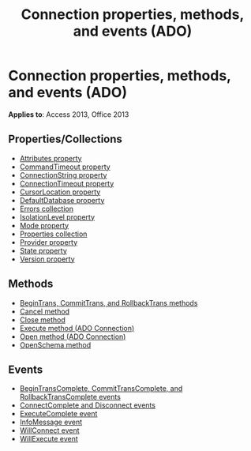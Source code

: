 ﻿---
title: Connection properties, methods, and events (ADO)
TOCTitle: Properties, Methods, and Events
ms:assetid: e78329a4-0b90-9ae5-f3d7-e56815a396fd
ms:mtpsurl: https://msdn.microsoft.com/library/JJ250174(v=office.15)
ms:contentKeyID: 48548407
ms.date: 09/18/2015
mtps_version: v=office.15
---

# Connection properties, methods, and events (ADO)

**Applies to**: Access 2013, Office 2013

## Properties/Collections

- [Attributes property](attributes-property-ado.md)
- [CommandTimeout property](commandtimeout-property-ado.md)
- [ConnectionString property](connectionstring-property-ado.md)
- [ConnectionTimeout property](connectiontimeout-property-ado.md)
- [CursorLocation property](cursorlocation-property-ado.md)
- [DefaultDatabase property](defaultdatabase-property-ado.md)
- [Errors collection](errors-collection-ado.md)
- [IsolationLevel property](isolationlevel-property-ado.md)
- [Mode property](mode-property-ado.md)
- [Properties collection](properties-collection-ado.md)
- [Provider property](provider-property-ado.md)
- [State property](state-property-ado.md)
- [Version property](version-property-ado.md)


## Methods

- [BeginTrans, CommitTrans, and RollbackTrans methods](begintrans-committrans-and-rollbacktrans-methods-ado.md)
- [Cancel method](cancel-method-ado.md)
- [Close method](close-method-ado.md)
- [Execute method (ADO Connection)](https://msdn.microsoft.com/library/jj249832\(v=office.15\))
- [Open method (ADO Connection)](open-method-ado-connection.md)
- [OpenSchema method](openschema-method-ado.md)


## Events

- [BeginTransComplete, CommitTransComplete, and RollbackTransComplete events](begintranscomplete-committranscomplete-and-rollbacktranscomplete-events-ado.md)
- [ConnectComplete and Disconnect events](connectcomplete-and-disconnect-events-ado.md)
- [ExecuteComplete event](executecomplete-event-ado.md)
- [InfoMessage event](infomessage-event-ado.md)
- [WillConnect event](willconnect-event-ado.md)
- [WillExecute event](willexecute-event-ado.md)


